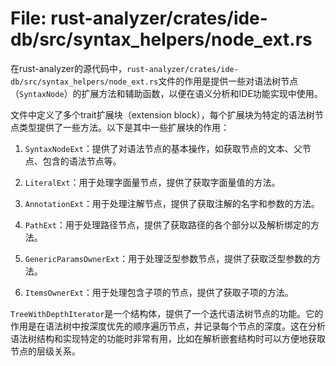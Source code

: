 # File: rust-analyzer/crates/ide-db/src/syntax_helpers/node_ext.rs

在rust-analyzer的源代码中，`rust-analyzer/crates/ide-db/src/syntax_helpers/node_ext.rs`文件的作用是提供一些对语法树节点（`SyntaxNode`）的扩展方法和辅助函数，以便在语义分析和IDE功能实现中使用。

文件中定义了多个trait扩展块（extension block），每个扩展块为特定的语法树节点类型提供了一些方法。以下是其中一些扩展块的作用：

1. `SyntaxNodeExt`：提供了对语法节点的基本操作，如获取节点的文本、父节点、包含的语法节点等。

2. `LiteralExt`：用于处理字面量节点，提供了获取字面量值的方法。

3. `AnnotationExt`：用于处理注解节点，提供了获取注解的名字和参数的方法。

4. `PathExt`：用于处理路径节点，提供了获取路径的各个部分以及解析绑定的方法。

5. `GenericParamsOwnerExt`：用于处理泛型参数节点，提供了获取泛型参数的方法。

6. `ItemsOwnerExt`：用于处理包含子项的节点，提供了获取子项的方法。

`TreeWithDepthIterator`是一个结构体，提供了一个迭代语法树节点的功能。它的作用是在语法树中按深度优先的顺序遍历节点，并记录每个节点的深度。这在分析语法树结构和实现特定的功能时非常有用，比如在解析嵌套结构时可以方便地获取节点的层级关系。

